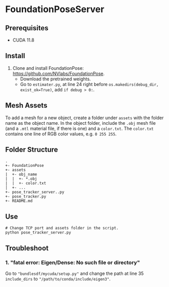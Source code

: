 # FoundationPoseServer
## Prerequisites
- CUDA 11.8

## Install
1. Clone and install FoundationPose: https://github.com/NVlabs/FoundationPose. 
    - Download the pretrained weights. 
    - Go to `estimater.py`, at line 24 right before `os.makedirs(debug_dir, exist_ok=True)`, add `if debug > 0:`.

## Mesh Assets
To add a mesh for a new object, create a folder under `assets` with the folder name as the object name. In the object folder, include the `.obj` mesh file (and a `.mtl` material file, if there is one) and a `color.txt`. The `color.txt` contains one line of RGB color values, e.g. `0 255 255`.

## Folder Structure
```
.
+- FoundationPose
+- assets
|  +- obj_name
|  |  +- *.obj
|  |  +- color.txt
│  +- ...
+- pose_tracker_server..py
+- pose_tracker.py
+- README.md
```

## Use
```
# Change TCP port and assets folder in the script.
python pose_tracker_server.py
```

## Troubleshoot
### 1. "fatal error: Eigen/Dense: No such file or directory"
Go to `"bundlesdf/mycuda/setup.py"` and change the path at line 35 `include_dirs` to `"/path/to/conda/include/eigen3"`.